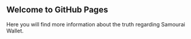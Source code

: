 ## Welcome to GitHub Pages

Here you will find more information about the truth regarding Samourai Wallet.
